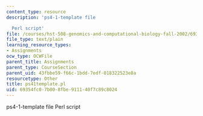 ```yaml
---
content_type: resource
description: 'ps4-1-template file

  Perl script'
file: /courses/hst-508-genomics-and-computational-biology-fall-2002/69354fc07b008fbe911140f7c89c8024_ps41template.pl
file_type: text/plain
learning_resource_types:
- Assignments
ocw_type: OCWFile
parent_title: Assignments
parent_type: CourseSection
parent_uid: 43fbbe59-f66c-1bdd-7edf-018322523e8a
resourcetype: Other
title: ps41template.pl
uid: 69354fc0-7b00-8fbe-9111-40f7c89c8024
---
```

ps4-1-template file
Perl script

